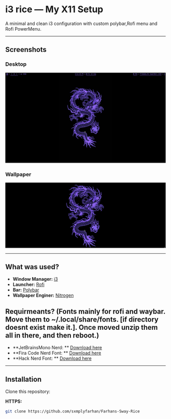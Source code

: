 # i3 rice — My X11 Setup

A minimal and clean i3 configuration with custom polybar,Rofi menu and Rofi PowerMenu.

---

## Screenshots

### Desktop
![Desktop](Screenshots/image.png)

### Wallpaper 
![wallpaper](wallpaper/wallpaper.png)

---

## What was used? 

- **Window Manager:** [i3](https://github.com/i3/i3)
- **Launcher:** [Rofi](https://github.com/davatorium/rofi)
- **Bar:** [Polybar](https://github.com/polybar/polybar)
- **Wallpaper Enginer:** [Nitrogen](https://wiki.archlinux.org/title/Nitrogen)

## Requirmeants? (Fonts mainly for rofi and waybar. Move them to ~/.local/share/fonts. [if directory doesnt exist make it.]. Once moved unzip them all in there, and then reboot.)
- **JetBrainsMono Nerd: ** [Download here](https://github.com/ryanoasis/nerd-fonts/releases/download/v3.4.0/JetBrainsMono.zip)
- **Fira Code Nerd Font: ** [Download here](https://github.com/ryanoasis/nerd-fonts/releases/download/v3.4.0/FiraCode.zip)
- **Hack Nerd Font: ** [Download here](https://github.com/ryanoasis/nerd-fonts/releases/download/v3.4.0/Hack.zip)


---

## Installation

Clone this repository:

**HTTPS:**
```bash
git clone https://github.com/sxmplyfarhan/Farhans-Sway-Rice
